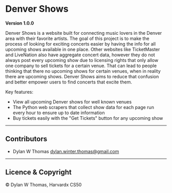 # Denver Shows

**Version 1.0.0**

Denver Shows is a website built for connecting music lovers in the Denver area with their favorite artists.
The goal of this project is to make the process of looking for exciting concerts easier by having the info for all
upcoming shows available in one place. Other websites like TicketMaster and LiveNation also have aggregate concert data,
however they do not always post every upcoming show due to licensing rights that only allow one company
to sell tickets for a certain venue. That can lead to people thinking that there no upcoming shows for certain venues,
when in reality there are upcoming shows. Denver Shows aims to reduce that confusion and better empower users to find concerts
that excite them.

Key features:
* View all upcoming Denver shows for well known venues 
* The Python web scrapers that collect show data for each page run every hour to ensure up to date information
* Buy tickets easily with the "Get Tickets" button for any upcoming show

---

## Contributors

- Dylan W Thomas <dylan.winter.thomas@gmail.com>

---

## Licence & Copyright

© Dylan W Thomas, Harvardx CS50